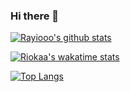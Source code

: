 ### Hi there 👋

<!--
**riokaa/riokaa** is a ✨ _special_ ✨ repository because its `README.md` (this file) appears on your GitHub profile.

Here are some ideas to get you started:

- 🔭 I’m currently working on ...
- 🌱 I’m currently learning ...
- 👯 I’m looking to collaborate on ...
- 🤔 I’m looking for help with ...
- 💬 Ask me about ...
- 📫 How to reach me: ...
- 😄 Pronouns: ...
- ⚡ Fun fact: ...
-->


[![Rayiooo's github stats](https://github-readme-stats.vercel.app/api?username=riokaa&count_private=true&show_icons=true)](https://github.com/anuraghazra/github-readme-stats)

[![Riokaa's wakatime stats](https://github-readme-stats.vercel.app/api/wakatime?username=rioka&hide=other)](https://github.com/anuraghazra/github-readme-stats)

[![Top Langs](https://github-readme-stats.vercel.app/api/top-langs/?username=riokaa&layout=compact)](https://github.com/anuraghazra/github-readme-stats)
